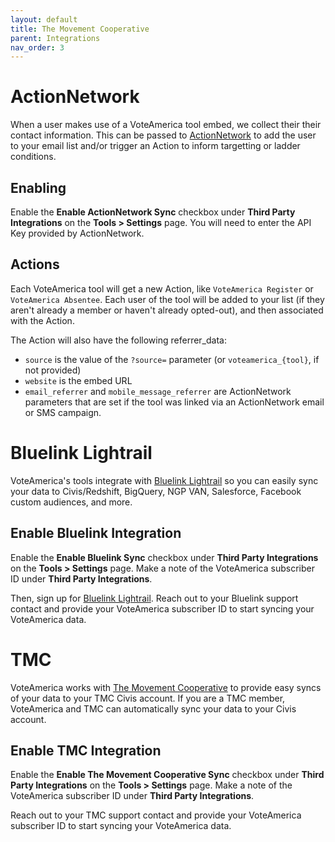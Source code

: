 ```yaml
---
layout: default
title: The Movement Cooperative
parent: Integrations
nav_order: 3
---
```


# ActionNetwork

When a user makes use of a VoteAmerica tool embed, we collect their their contact information.  This can be
passed to [ActionNetwork](https://actionnetwork.org) to add the user to your email list and/or trigger an Action to inform targetting or ladder conditions.

## Enabling

Enable the **Enable ActionNetwork Sync** checkbox under **Third Party Integrations** on the
**Tools > Settings** page.  You will need to enter the API Key provided by ActionNetwork.

## Actions

Each VoteAmerica tool will get a new Action, like `VoteAmerica
Register` or `VoteAmerica Absentee`.  Each user of the tool will be
added to your list (if they aren't already a member or haven't already
opted-out), and then associated with the Action.

The Action will also have the following referrer_data:

- ``source`` is the value of the ``?source=`` parameter (or ``voteamerica_{tool}``, if not provided)
- ``website`` is the embed URL
- ``email_referrer`` and ``mobile_message_referrer`` are ActionNetwork parameters that are set if the tool was linked via an ActionNetwork email or SMS campaign.

# Bluelink Lightrail

VoteAmerica's tools integrate with [Bluelink Lightrail](https://bluelink.org/lightrail/)
so you can easily sync your data to Civis/Redshift, BigQuery, NGP VAN, Salesforce, Facebook custom
audiences, and more.

## Enable Bluelink Integration

Enable the **Enable Bluelink Sync** checkbox under **Third Party Integrations** on the
**Tools > Settings** page. Make a note of the VoteAmerica subscriber ID under
**Third Party Integrations**.

Then, sign up for [Bluelink Lightrail](https://bluelink.org/lightrail/). Reach
out to your Bluelink support contact and provide your VoteAmerica subscriber ID
to start syncing your VoteAmerica data.

# TMC

VoteAmerica works with [The Movement Cooperative](https://movementcooperative.org/)
to provide easy syncs of your data to your TMC Civis account. If you are a
TMC member, VoteAmerica and TMC can automatically sync your data to your
Civis account.

## Enable TMC Integration

Enable the **Enable The Movement Cooperative Sync** checkbox under
**Third Party Integrations** on the **Tools > Settings** page. Make a note of
the VoteAmerica subscriber ID under **Third Party Integrations**.

Reach out to your TMC support contact and provide your VoteAmerica subscriber ID
to start syncing your VoteAmerica data.
